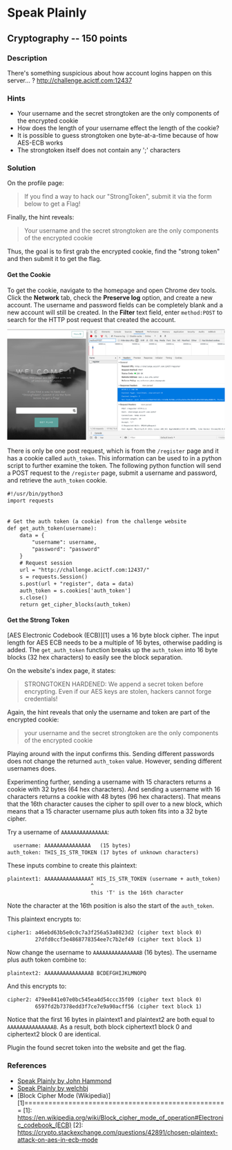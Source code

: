 # Speak Plainly

## Cryptography -- 150 points

### Description

There's something suspicious about how account logins happen on this server... ? http://challenge.acictf.com:12437

### Hints

* Your username and the secret strongtoken are the only components of the encrypted cookie
* How does the length of your username effect the length of the cookie?
* It is possible to guess strongtoken one byte-at-a-time because of how AES-ECB works
* The strongtoken itself does not contain any ';' characters

### Solution
On the profile page:
> If you find a way to hack our "StrongToken", submit it via the form below to get a Flag!

Finally, the hint reveals:
> Your username and the secret strongtoken are the only components of the encrypted cookie

Thus, the goal is to first grab the encrypted cookie, find the "strong token" and then submit it to get the flag.

#### Get the Cookie
To get the cookie, navigate to the homepage and open Chrome dev tools. Click the **Network** tab, check the **Preserve log** option, and create a new account. The username and password fields can be completely blank and a new account will still be created. In the **Filter** text field, enter `method:POST` to search for the HTTP post request that created the account.

![Screenshot](./screenshot1.png)

There is only be one post request, which is from the `/register` page and it has a cookie called `auth_token`. This information can be used to in a python script to further examine the token. The following python function will send a POST request to the `/register` page, submit a username and password, and retrieve the `auth_token` cookie. 

```
#!/usr/bin/python3
import requests


# Get the auth token (a cookie) from the challenge website
def get_auth_token(username):
    data = {
        "username": username,
        "password": "password"
    }
    # Request session
    url = "http://challenge.acictf.com:12437/"
    s = requests.Session()
    s.post(url + "register", data = data)
    auth_token = s.cookies['auth_token']
    s.close()
    return get_cipher_blocks(auth_token)
```

#### Get the Strong Token
[AES Electronic Codebook (ECB)][1] uses a 16 byte block cipher. The input length for AES ECB needs to be a multiple of 16 bytes, otherwise padding is added. The `get_auth_token` function breaks up the `auth_token` into 16 byte blocks (32 hex characters) to easily see the block separation.

On the website's index page, it states: 
> STRONGTOKEN HARDENED: We append a secret token before encrypting. Even if our AES keys are stolen, hackers cannot forge credentials!

Again, the hint reveals that only the username and token are part of the encrypted cookie:
> your username and the secret strongtoken are the only components of the encrypted cookie

Playing around with the input confirms this. Sending different passwords does not change the returned `auth_token` value. However, sending different usernames does.

Experimenting further, sending a username with 15 characters returns a cookie with 32 bytes (64 hex characters). And sending a username with 16 characters returns a cookie with 48 bytes (96 hex characters). That means that the 16th character causes the cipher to spill over to a new block, which means that a 15 character username plus auth token fits into a 32 byte cipher.

Try a username of `AAAAAAAAAAAAAAA`:
```
  username: AAAAAAAAAAAAAAA   (15 bytes)
auth_token: THIS_IS_STR_TOKEN (17 bytes of unknown characters)
```
These inputs combine to create this plaintext: 
```            
plaintext1: AAAAAAAAAAAAAAAT HIS_IS_STR_TOKEN (username + auth_token)
                           ^
                           this 'T' is the 16th character
```
Note the character at the 16th position is also the start of the `auth_token`.

This plaintext encrypts to:
```
cipher1: a46ebd63b5e0c0c7a3f256a53a0823d2 (cipher text block 0)
         27dfd0ccf3e4868778354ee7c7b2ef49 (cipher text block 1)
```

Now change the username to `AAAAAAAAAAAAAAAB` (16 bytes). The username plus auth token combine to:
```
plaintext2: AAAAAAAAAAAAAAAB BCDEFGHIJKLMNOPQ 
```
And this encrypts to:
```
cipher2: 479ee841e07e0bc545ea4d54ccc35f09 (cipher text block 0)
         6597fd2b7378edd3f7ce7e9a90acff56 (cipher text block 1)
```

Notice that the first 16 bytes in plaintext1 and plaintext2 are both equal to `AAAAAAAAAAAAAAAB`. As a result, both block ciphertext1 block 0 and ciphertext2 block 0 are identical.

Plugin the found secret token into the website and get the flag.

### References
* [Speak Plainly by John Hammond](https://youtu.be/f-iz_ZAS258)
* [Speak Plainly by welchbj](https://github.com/welchbj/ctf/tree/master/writeups/2020/CyberStakes/speak-plainly)
* [Block Cipher Mode (Wikipedia)][1]===================================================
[1]: https://en.wikipedia.org/wiki/Block_cipher_mode_of_operation#Electronic_codebook_(ECB)
[2]: https://crypto.stackexchange.com/questions/42891/chosen-plaintext-attack-on-aes-in-ecb-mode